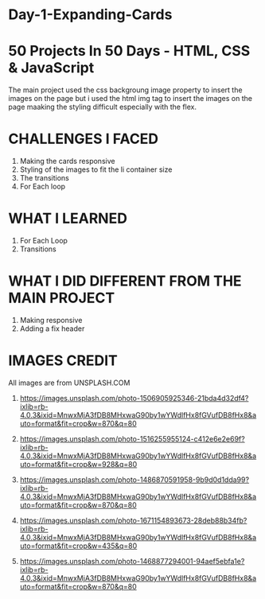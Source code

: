 # Day-1-Expanding-Cards
# 50 Projects In 50 Days - HTML, CSS & JavaScript

The main project used the css backgroung image property to insert the images on the page but i used the html img tag to insert the images on the page maaking the styling difficult especially with the flex.

# CHALLENGES I FACED
1. Making the cards responsive 
2. Styling of the images to fit the li container size
3. The transitions
4. For Each loop

# WHAT I LEARNED
1. For Each Loop
2. Transitions

# WHAT I DID DIFFERENT FROM THE MAIN PROJECT
1. Making responsive
2. Adding a fix header

# IMAGES CREDIT
All images are from UNSPLASH.COM
1. https://images.unsplash.com/photo-1506905925346-21bda4d32df4?ixlib=rb-4.0.3&ixid=MnwxMjA3fDB8MHxwaG90by1wYWdlfHx8fGVufDB8fHx8&auto=format&fit=crop&w=870&q=80

2. https://images.unsplash.com/photo-1516255955124-c412e6e2e69f?ixlib=rb-4.0.3&ixid=MnwxMjA3fDB8MHxwaG90by1wYWdlfHx8fGVufDB8fHx8&auto=format&fit=crop&w=928&q=80

3. https://images.unsplash.com/photo-1486870591958-9b9d0d1dda99?ixlib=rb-4.0.3&ixid=MnwxMjA3fDB8MHxwaG90by1wYWdlfHx8fGVufDB8fHx8&auto=format&fit=crop&w=870&q=80

4. https://images.unsplash.com/photo-1671154893673-28deb88b34fb?ixlib=rb-4.0.3&ixid=MnwxMjA3fDB8MHxwaG90by1wYWdlfHx8fGVufDB8fHx8&auto=format&fit=crop&w=435&q=80

5. https://images.unsplash.com/photo-1468877294001-94aef5ebfa1e?ixlib=rb-4.0.3&ixid=MnwxMjA3fDB8MHxwaG90by1wYWdlfHx8fGVufDB8fHx8&auto=format&fit=crop&w=870&q=80

